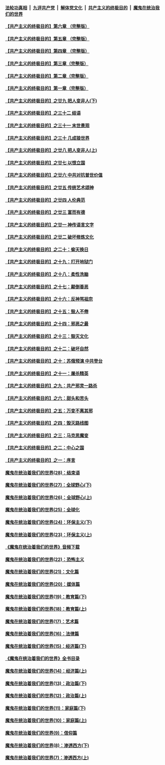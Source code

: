 ####  [法轮功真相](../../../../basic/blob/master/README.md?t=06100531) &nbsp;|&nbsp; [九评共产党](../../../../9ping.md/blob/master/README.md?t=06100531) &nbsp;|&nbsp; [解体党文化](../../../../jtdwh.md/blob/master/README.md?t=06100531)  &nbsp;|&nbsp; [共产主义的终极目的](../../../../gczydzjmd.md/blob/master/README.md?t=06100531) &nbsp;|&nbsp; [魔鬼在统治我们的世界](../../../../mgztzwmdsj.md/blob/master/README.md?t=06100531) 

#### [【共产主义的终极目的】第六章 （完整版）](../pages/nsc422/n11428913.md?t=06100531) 

#### [【共产主义的终极目的】第五章 （完整版）](../pages/nsc422/n11428912.md?t=06100531) 

#### [【共产主义的终极目的】第四章 （完整版）](../pages/nsc422/n11428907.md?t=06100531) 

#### [【共产主义的终极目的】第三章（完整版）](../pages/nsc422/n11428848.md?t=06100531) 

#### [【共产主义的终极目的】第二章（完整版）](../pages/nsc422/n11428831.md?t=06100531) 

#### [【共产主义的终极目的】第一章（完整版）](../pages/nsc422/n11417651.md?t=06100531) 

#### [【共产主义的终极目的】之廿九 把人变非人(下)](../pages/nsc422/n11344140.md?t=06100531) 

#### [【共产主义的终极目的】之三十二 结语](../pages/nsc422/n11360535.md?t=06100531) 

#### [【共产主义的终极目的】之三十一 末世景观](../pages/nsc422/n11351129.md?t=06100531) 

#### [【共产主义的终极目的】之三十 几成狼世界](../pages/nsc422/n11348280.md?t=06100531) 

#### [【共产主义的终极目的】之廿八 把人变非人(上)](../pages/nsc422/n11340492.md?t=06100531) 

#### [【共产主义的终极目的】之廿七 以恨立国](../pages/nsc422/n11336944.md?t=06100531) 

#### [【共产主义的终极目的】之廿六 中共对抗普世价值](../pages/nsc422/n11324785.md?t=06100531) 

#### [【共产主义的终极目的】之廿五 传统艺术颂神](../pages/nsc422/n11296396.md?t=06100531) 

#### [【共产主义的终极目的】之廿四 人伦典范](../pages/nsc422/n11296397.md?t=06100531) 

#### [【共产主义的终极目的】之廿三 富而有德](../pages/nsc422/n11283598.md?t=06100531) 

#### [【共产主义的终极目的】之廿一 神传语言文字](../pages/nsc422/n11263265.md?t=06100531) 

#### [【共产主义的终极目的】之廿二 破坏修炼文化](../pages/nsc422/n11245728.md?t=06100531) 

#### [【共产主义的终极目的】之二十：偷天换日](../pages/nsc422/n11238846.md?t=06100531) 

#### [【共产主义的终极目的】之十九：打开地狱门](../pages/nsc422/n11206376.md?t=06100531) 

#### [【共产主义的终极目的】之十八：柔性洗脑](../pages/nsc422/n11199994.md?t=06100531) 

#### [【共产主义的终极目的】之十七：颠倒善恶](../pages/nsc422/n11179782.md?t=06100531) 

#### [【共产主义的终极目的】之十六：反神骂祖宗](../pages/nsc422/n11166798.md?t=06100531) 

#### [【共产主义的终极目的】之十五：毁人不倦](../pages/nsc422/n11166792.md?t=06100531) 

#### [【共产主义的终极目的】之十四：邪恶之最](../pages/nsc422/n11150249.md?t=06100531) 

#### [【共产主义的终极目的】之十三：毁灭文化](../pages/nsc422/n11135227.md?t=06100531) 

#### [【共产主义的终极目的】之十二：破坏自然](../pages/nsc422/n11135214.md?t=06100531) 

#### [【共产主义的终极目的】之十：苏俄预演 中共登台](../pages/nsc422/n11118424.md?t=06100531) 

#### [【共产主义的终极目的】之十一：屠杀精英](../pages/nsc422/n11118442.md?t=06100531) 

#### [【共产主义的终极目的】之九：共产邪灵一路杀](../pages/nsc422/n11114139.md?t=06100531) 

#### [【共产主义的终极目的】之六：甜头和苦头](../pages/nsc422/n11096971.md?t=06100531) 

#### [【共产主义的终极目的】之五：万变不离其邪](../pages/nsc422/n11091285.md?t=06100531) 

#### [【共产主义的终极目的】之四：毁灭路线图](../pages/nsc422/n11086284.md?t=06100531) 

#### [【共产主义的终极目的】之三：马克思魔变](../pages/nsc422/n11061941.md?t=06100531) 

#### [【共产主义的终极目的】之二：中心之国](../pages/nsc422/n11047728.md?t=06100531) 

#### [【共产主义的终极目的】之一：序言](../pages/nsc422/n11086077.md?t=06100531) 

#### [魔鬼在统治着我们的世界(28)：结束语](../pages/nsc422/n10936246.md?t=06100531) 

#### [魔鬼在统治着我们的世界(27)：全球野心(下)](../pages/nsc422/n10928319.md?t=06100531) 

#### [魔鬼在统治着我们的世界(26)：全球野心(上)](../pages/nsc422/n10900318.md?t=06100531) 

#### [魔鬼在统治着我们的世界(25)：全球化](../pages/nsc422/n10788205.md?t=06100531) 

#### [魔鬼在统治着我们的世界(24)：环保主义(下)](../pages/nsc422/n10695307.md?t=06100531) 

#### [魔鬼在统治着我们的世界(23)：环保主义(上)](../pages/nsc422/n10688613.md?t=06100531) 

#### [《魔鬼在统治着我们的世界》音频下载](../pages/nsc422/n10635553.md?t=06100531) 

#### [魔鬼在统治着我们的世界(22)：恐怖主义](../pages/nsc422/n10614727.md?t=06100531) 

#### [魔鬼在统治着我们的世界(21)：文化篇](../pages/nsc422/n10597706.md?t=06100531) 

#### [魔鬼在统治着我们的世界(20)：媒体篇](../pages/nsc422/n10586579.md?t=06100531) 

#### [魔鬼在统治着我们的世界(19)：教育篇(下)](../pages/nsc422/n10564808.md?t=06100531) 

#### [魔鬼在统治着我们的世界(18)：教育篇(上)](../pages/nsc422/n10526970.md?t=06100531) 

#### [魔鬼在统治着我们的世界(17)：艺术篇](../pages/nsc422/n10499093.md?t=06100531) 

#### [魔鬼在统治着我们的世界(16)：法律篇](../pages/nsc422/n10485969.md?t=06100531) 

#### [魔鬼在统治着我们的世界(15)：经济篇(下)](../pages/nsc422/n10469975.md?t=06100531) 

#### [《魔鬼在统治着我们的世界》全书目录](../pages/nsc422/n10464261.md?t=06100531) 

#### [魔鬼在统治着我们的世界(14)：经济篇(上)](../pages/nsc422/n10457370.md?t=06100531) 

#### [魔鬼在统治着我们的世界(13)：政治篇(下)](../pages/nsc422/n10448270.md?t=06100531) 

#### [魔鬼在统治着我们的世界(12)：政治篇(上)](../pages/nsc422/n10444576.md?t=06100531) 

#### [魔鬼在统治着我们的世界(11)：家庭篇(下)](../pages/nsc422/n10440961.md?t=06100531) 

#### [魔鬼在统治着我们的世界(10)：家庭篇(上)](../pages/nsc422/n10435448.md?t=06100531) 

#### [魔鬼在统治着我们的世界(9)：信仰篇](../pages/nsc422/n10432159.md?t=06100531) 

#### [魔鬼在统治着我们的世界(8)：渗透西方(下)](../pages/nsc422/n10429603.md?t=06100531) 

#### [魔鬼在统治着我们的世界(7)：渗透西方(上)](../pages/nsc422/n10426013.md?t=06100531) 

